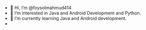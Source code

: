 - 👋 Hi, I’m @foysolmahmud414
- 👀 I’m interested in Java and Android Development and Python.
- 🌱 I’m currently learning Java and Android development.
- 
<!---
foysolmahmud414/foysolmahmud414 is a ✨ special ✨ repository because its `README.md` (this file) appears on your GitHub profile.
You can click the Preview link to take a look at your changes.
--->
